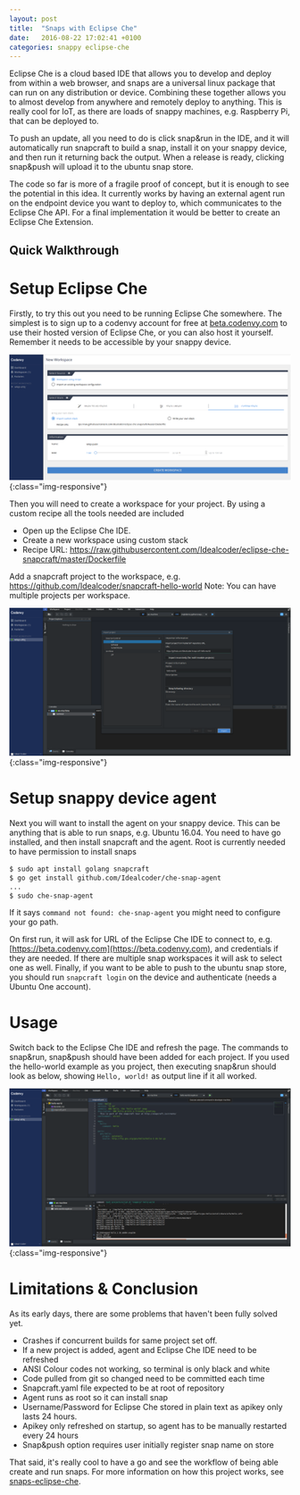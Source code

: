 ```yaml
---
layout: post
title:  "Snaps with Eclipse Che"
date:   2016-08-22 17:02:41 +0100
categories: snappy eclipse-che
---
```


Eclipse Che is a cloud based IDE that allows you to develop and deploy from within a web browser, and snaps are a universal linux package that can run on any distribution or device.  Combining these together allows you to almost develop from anywhere and remotely deploy to anything. This is really cool for IoT, as there are loads of snappy machines, e.g. Raspberry Pi, that can be deployed to. 

To push an update, all you need to do is click snap&run in the IDE, and it will automatically run snapcraft to build a snap, install it on your snappy device, and then run it returning back the output. When a release is ready, clicking snap&push will upload it to the ubuntu snap store. 

The code so far is more of a fragile proof of concept, but it is enough to see the potential in this idea. It currently works by having an external agent run on the endpoint device you want to deploy to, which communicates to the Eclipse Che API. For a final implementation it would be better to create an Eclipse Che Extension.




## Quick Walkthrough

# Setup Eclipse Che
Firstly, to try this out you need to be running Eclipse Che somewhere. The simplest is to sign up to a codenvy account for free at [beta.codenvy.com](https://beta.codenvy.com/site/login) to use their hosted version of Eclipse Che, or you can also host it yourself. Remember it needs to be accessible by your snappy device. 

![codenvy-new-workspace](/images/codenvy-new-workspace.png){:class="img-responsive"}

Then you will need to create a workspace for your project. By using a custom recipe all the tools needed are included
* Open up the Eclipse Che IDE.
* Create a new workspace using custom stack
* Recipe URL: https://raw.githubusercontent.com/Idealcoder/eclipse-che-snapcraft/master/Dockerfile

Add a snapcraft project to the workspace, e.g. https://github.com/Idealcoder/snapcraft-hello-world 
Note: You can have multiple projects per workspace.

![codenvy-add-project](/images/codenvy-add-project.png){:class="img-responsive"}

# Setup snappy device agent
Next you will want to install the agent on your snappy device. This can be anything that is able to run snaps, e.g. Ubuntu 16.04. You need to have go installed, and then install snapcraft and the agent. Root is currently needed to have permission to install snaps
```
$ sudo apt install golang snapcraft
$ go get install github.com/Idealcoder/che-snap-agent
...
$ sudo che-snap-agent
```

If it says ``command not found: che-snap-agent`` you might need to configure your go path.

On first run, it will ask for URL of the Eclipse Che IDE to connect to, e.g. [https://beta.codenvy.com](https://beta.codenvy.com), and credentials if they are needed. If there are multiple snap workspaces it will ask to select one as well. Finally, if you want to be able to push to the ubuntu snap store, you should run ``snapcraft login`` on the device and authenticate (needs a Ubuntu One account).

# Usage

Switch back to the Eclipse Che IDE and refresh the page. The commands to snap&run, snap&push should have been added for each project. If you used the hello-world example as you project, then executing snap&run should look as below, showing ``Hello, world!`` as output line if it all worked.

![eclipse-che-snap-build](/images/eclipse-che-snap-build.png){:class="img-responsive"}

# Limitations & Conclusion

As its early days, there are some problems that haven't been fully solved yet.

* Crashes if concurrent builds for same project set off.
* If a new project is added, agent and Eclipse Che IDE need to be refreshed
* ANSI Colour codes not working, so terminal is only black and white
* Code pulled from git so changed need to be committed each time
* Snapcraft.yaml file expected to be at root of repository
* Agent runs as root so it can install snap
* Username/Password for Eclipse Che stored in plain text as apikey only lasts 24 hours. 
* Apikey only refreshed on startup, so agent has to be manually restarted every 24 hours
* Snap&push option requires user initially register snap name on store 

That said, it's really cool to have a go and see the workflow of being able create and run snaps. For more information on how this project works, see [snaps-eclipse-che](/snappy/eclipse-che/2016/08/24/snaps-eclipse-che.html).

[jekyll-docs]: http://jekyllrb.com/docs/home
[jekyll-gh]:   https://github.com/jekyll/jekyll
[jekyll-talk]: https://talk.jekyllrb.com/
